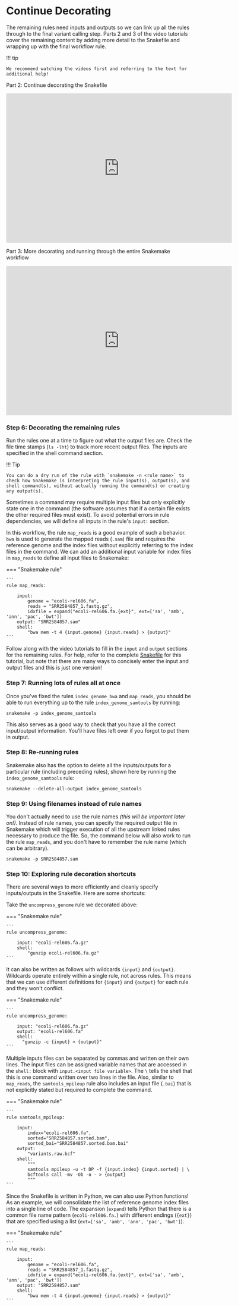 # Continue Decorating

The remaining rules need inputs and outputs so we can link up all the rules through to the final variant calling step. Parts 2 and 3 of the video tutorials cover the remaining content by adding more detail to the Snakefile and wrapping up with the final workflow rule.

!!! tip
    
    We recommend watching the videos first and referring to the text for additional help!

Part 2: Continue decorating the Snakefile

<iframe id="kaltura_player" src="https://cdnapisec.kaltura.com/p/1770401/sp/177040100/embedIframeJs/uiconf_id/29032722/partner_id/1770401?iframeembed=true&playerId=kaltura_player&entry_id=1_dpm82v5g&flashvars[mediaProtocol]=rtmp&amp;flashvars[streamerType]=rtmp&amp;flashvars[streamerUrl]=rtmp://www.kaltura.com:1935&amp;flashvars[rtmpFlavors]=1&amp;flashvars[localizationCode]=en&amp;flashvars[leadWithHTML5]=true&amp;flashvars[sideBarContainer.plugin]=true&amp;flashvars[sideBarContainer.position]=left&amp;flashvars[sideBarContainer.clickToClose]=true&amp;flashvars[chapters.plugin]=true&amp;flashvars[chapters.layout]=vertical&amp;flashvars[chapters.thumbnailRotator]=false&amp;flashvars[streamSelector.plugin]=true&amp;flashvars[EmbedPlayer.SpinnerTarget]=videoHolder&amp;flashvars[dualScreen.plugin]=true&amp;flashvars[Kaltura.addCrossoriginToIframe]=true&amp;&wid=0_aua731cw" width="608" height="402" allowfullscreen webkitallowfullscreen mozAllowFullScreen allow="autoplay *; fullscreen *; encrypted-media *" sandbox="allow-forms allow-same-origin allow-scripts allow-top-navigation allow-pointer-lock allow-popups allow-modals allow-orientation-lock allow-popups-to-escape-sandbox allow-presentation allow-top-navigation-by-user-activation" frameborder="0" title="Kaltura Player"></iframe>

Part 3: More decorating and running through the entire Snakemake workflow

<iframe id="kaltura_player" src="https://cdnapisec.kaltura.com/p/1770401/sp/177040100/embedIframeJs/uiconf_id/29032722/partner_id/1770401?iframeembed=true&playerId=kaltura_player&entry_id=1_q2n1e8ck&flashvars[mediaProtocol]=rtmp&amp;flashvars[streamerType]=rtmp&amp;flashvars[streamerUrl]=rtmp://www.kaltura.com:1935&amp;flashvars[rtmpFlavors]=1&amp;flashvars[localizationCode]=en&amp;flashvars[leadWithHTML5]=true&amp;flashvars[sideBarContainer.plugin]=true&amp;flashvars[sideBarContainer.position]=left&amp;flashvars[sideBarContainer.clickToClose]=true&amp;flashvars[chapters.plugin]=true&amp;flashvars[chapters.layout]=vertical&amp;flashvars[chapters.thumbnailRotator]=false&amp;flashvars[streamSelector.plugin]=true&amp;flashvars[EmbedPlayer.SpinnerTarget]=videoHolder&amp;flashvars[dualScreen.plugin]=true&amp;flashvars[Kaltura.addCrossoriginToIframe]=true&amp;&wid=0_ac2qdn2j" width="608" height="402" allowfullscreen webkitallowfullscreen mozAllowFullScreen allow="autoplay *; fullscreen *; encrypted-media *" sandbox="allow-forms allow-same-origin allow-scripts allow-top-navigation allow-pointer-lock allow-popups allow-modals allow-orientation-lock allow-popups-to-escape-sandbox allow-presentation allow-top-navigation-by-user-activation" frameborder="0" title="Kaltura Player"></iframe>

### Step 6: Decorating the remaining rules

Run the rules one at a time to figure out what the output files are. Check the file time stamps (`ls -lht`) to track more recent output files. The inputs are specified in the shell command section.

!!! Tip

    You can do a dry run of the rule with `snakemake -n <rule name>` to check how Snakemake is interpreting the rule input(s), output(s), and shell command(s), without actually running the command(s) or creating any output(s).

Sometimes a command may require multiple input files but only explicitly state one in the command (the software assumes that if a certain file exists the other required files must exist). To avoid potential errors in rule dependencies, we will define all inputs in the rule's `input:` section.

In this workflow, the rule `map_reads` is a good example of such a behavior. `bwa` is used to generate the mapped reads (`.sam`) file and requires the reference genome and the index files without explicitly referring to the index files in the command. We can add an additional input variable for index files in `map_reads` to define all input files to Snakemake:

=== "Snakemake rule"

    ```
    rule map_reads:

        input:
            genome = "ecoli-rel606.fa",
            reads = "SRR2584857_1.fastq.gz",
            idxfile = expand("ecoli-rel606.fa.{ext}", ext=['sa', 'amb', 'ann', 'pac', 'bwt'])
        output: "SRR2584857.sam"
        shell:
            "bwa mem -t 4 {input.genome} {input.reads} > {output}"
    ```
    
Follow along with the video tutorials to fill in the `input` and `output` sections for the remaining rules. For help, refer to the complete [Snakefile](./example_snakefile.md) for this tutorial, but note that there are many ways to concisely enter the input and output files and this is just one version!

### Step 7: Running lots of rules all at once

Once you've fixed the rules `index_genome_bwa` and `map_reads`, you should be able to run everything up to the rule `index_genome_samtools` by running:

```
snakemake -p index_genome_samtools
```

This also serves as a good way to check that you have all the correct input/output information. You'll have files left over if you forgot to put them in output.

### Step 8: Re-running rules

Snakemake also has the option to delete all the inputs/outputs for a particular rule (including preceding rules), shown here by running the `index_genome_samtools` rule:
```
snakemake --delete-all-output index_genome_samtools
```

### Step 9: Using filenames instead of rule names

You don't actually need to use the rule names *(this will be important later on!)*. Instead of rule names, you can specify the required output file in Snakemake which will trigger execution of all the upstream linked rules necessary to produce the file. So, the command below will also work to run the rule `map_reads`, and you don't have to remember the rule name (which can be arbitrary).

```
snakemake -p SRR2584857.sam
```

### Step 10: Exploring rule decoration shortcuts

There are several ways to more efficiently and cleanly specify inputs/outputs in the Snakefile. Here are some shortcuts:

Take the `uncompress_genome` rule we decorated above:

=== "Snakemake rule"

    ```
    rule uncompress_genome:

        input: "ecoli-rel606.fa.gz"
        shell:
            "gunzip ecoli-rel606.fa.gz"
    ```            

It can also be written as follows with wildcards `{input}` and `{output}`. Wildcards operate entirely within a single rule, not across rules. This means that we can use different definitions for `{input}` and `{output}` for each rule and they won't conflict.

=== "Snakemake rule"

    ```
    rule uncompress_genome:

        input: "ecoli-rel606.fa.gz"
        output: "ecoli-rel606.fa"
        shell:
          "gunzip -c {input} > {output}"
    ```
    
Multiple inputs files can be separated by commas and written on their own lines. The input files can be assigned variable names that are accessed in the `shell:` block with `input.<input file variable>`. The `\` tells the shell that this is one command written over two lines in the file. Also, similar to `map_reads`, the `samtools_mpileup` rule also includes an input file (`.bai`) that is not explicitly stated but required to complete the command.

=== "Snakemake rule"

    ```
    rule samtools_mpileup:

        input:
            index="ecoli-rel606.fa",
            sorted="SRR2584857.sorted.bam",
            sorted_bai="SRR2584857.sorted.bam.bai"
        output:
            "variants.raw.bcf"
        shell:
            """
            samtools mpileup -u -t DP -f {input.index} {input.sorted} | \
            bcftools call -mv -Ob -o - > {output}
            """
    ```
    
Since the Snakefile is written in Python, we can also use Python functions! As an example, we will consolidate the list of reference genome index files into a single line of code. The expansion (`expand`) tells Python that there is a common file name pattern (`ecoli-rel606.fa.`) with different endings (`{ext}`) that are specified using a list (`ext=['sa', 'amb', 'ann', 'pac', 'bwt']`).


=== "Snakemake rule"

    ```
    rule map_reads:

        input:
            genome = "ecoli-rel606.fa",
            reads = "SRR2584857_1.fastq.gz",
            idxfile = expand("ecoli-rel606.fa.{ext}", ext=['sa', 'amb', 'ann', 'pac', 'bwt'])
        output: "SRR2584857.sam"
        shell:
            "bwa mem -t 4 {input.genome} {input.reads} > {output}"
    ```
